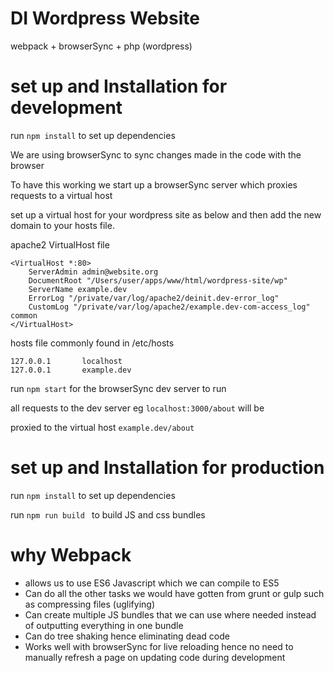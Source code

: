 # DI Wordpress Website

webpack + browserSync  + php (wordpress)

# set up and Installation for development

run  ```npm install``` to set up dependencies

We are using browserSync to sync changes made in the code with the browser

To have this working we start up a browserSync server which proxies requests to a virtual host

set up a virtual host for your wordpress site as below and then add the new domain to your hosts file.

apache2 VirtualHost file
```
<VirtualHost *:80>
    ServerAdmin admin@website.org
    DocumentRoot "/Users/user/apps/www/html/wordpress-site/wp"
    ServerName example.dev
    ErrorLog "/private/var/log/apache2/deinit.dev-error_log"
    CustomLog "/private/var/log/apache2/example.dev-com-access_log" common
</VirtualHost>

```
hosts file commonly found in /etc/hosts
```
127.0.0.1       localhost
127.0.0.1       example.dev
```

run ``` npm start ``` for the browserSync dev server to run

all requests to the dev server eg ```localhost:3000/about``` will be

proxied to the virtual host ```example.dev/about```

# set up and Installation for production

run  ```npm install``` to set up dependencies

run ```npm run build ``` to build JS and css bundles

# why Webpack

- allows us to use ES6 Javascript which we can compile to ES5
- Can do all the other tasks we would have gotten from grunt or gulp such as compressing files (uglifying)
- Can create multiple JS bundles that we can use where needed instead of outputting everything in one bundle
- Can do tree shaking hence eliminating dead code
- Works well with browserSync for live reloading hence no need to manually refresh a page on updating code during development
